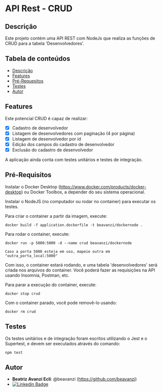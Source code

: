 # API Rest - CRUD


## Descrição
Este projeto contém uma API REST com NodeJs que realiza as funções de CRUD para a tabela 'Desenvolvedores'.


## Tabela de conteúdos
<!--ts-->
   * [Descrição](#descrição)
   * [Features](#features)
   * [Pré-Requesitos](#pré-requisitos)
   * [Testes](#testes)
   * [Autor](#autor)
<!--te-->


## Features
Este potencial CRUD é capaz de realizar:
- [x] Cadastro de desenvolvedor
- [x] Listagem de desenvolvedores com paginação (4 por página)
- [x] Listagem de desenvolvedor por id
- [x] Edição dos campos do cadastro de desenvolvedor
- [x] Exclusão do cadastro de desenvolvedor

A aplicação ainda conta com testes unitários e testes de integração.


## Pré-Requisitos

Instalar o Docker Desktop (https://www.docker.com/products/docker-desktop) ou Docker Toolbox, a depender do seu sistema operacional.

Instalar o NodeJS (no computador ou rodar no container) para executar os testes.
 
Para criar o container a partir da imagem, execute:

    docker build -f application.dockerfile -t beavanzi/dockernode .

Para rodar o container, execute:

    docker run -p 5000:5000 -d --name crud beavanzi/dockernode

`Caso a porta 5000 esteja em uso, mapeie outra em "outra_porta_local:5000"`

Com isso, o container estará rodando, e uma tabela 'desenvolvedores' será criada nos arquivos do container. Você poderá fazer as requisições na API usando Insomnia, Postman, etc.

Para parar a execução do container, execute:

    docker stop crud

Com o container parado, você pode removê-lo usando:

    docker rm crud

## Testes

Os testes unitários e de integração foram escritos utilizando o Jest e o Supertest, e devem ser executados através do comando:

    npm test


## Autor

* **Beatriz Avanzi Ecli**: @beavanzi (https://github.com/beavanzi)
* [![Linkedin Badge](https://img.shields.io/badge/-LinkedIn-blue?style=flat-square&logo=Linkedin&logoColor=white&link=www.linkedin.com/in/beatriz-a-310079115/)](https://www.linkedin.com/in/beatriz-a-310079115/)

